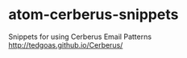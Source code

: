 # atom-cerberus-snippets
Snippets for using Cerberus Email Patterns http://tedgoas.github.io/Cerberus/
